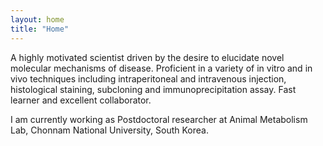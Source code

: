 ```yaml
---
layout: home
title: "Home"
---
```


A highly motivated scientist driven by the desire to elucidate novel molecular mechanisms of disease. Proficient in a variety of in vitro and in vivo techniques including intraperitoneal and intravenous injection, histological staining, subcloning and immunoprecipitation assay. Fast learner and excellent collaborator.

I am currently working as Postdoctoral researcher at Animal Metabolism Lab, Chonnam National University, South Korea.
